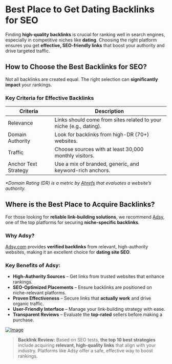 # Best Place to Get Dating Backlinks for SEO  

Finding **high-quality backlinks** is crucial for ranking well in search engines, especially in competitive niches like **dating**. Choosing the right platform ensures you get **effective, SEO-friendly links** that boost your authority and drive targeted traffic.
## How to Choose the Best Backlinks for SEO?  

Not all backlinks are created equal. The right selection can **significantly impact** your rankings.  
### Key Criteria for Effective Backlinks  

<table>
    <thead>
        <tr>
            <th>Criteria</th>
            <th>Description</th>
        </tr>
    </thead>
    <tbody>
        <tr>
            <td>Relevance</td>
            <td>Links should come from sites related to your niche (e.g., dating).</td>
        </tr>
        <tr>
            <td>Domain Authority</td>
            <td>Look for backlinks from high-DR (70+) websites.</td>
        </tr>
        <tr>
            <td>Traffic</td>
            <td>Choose sources with at least 30,000 monthly visitors.</td>
        </tr>
        <tr>
            <td>Anchor Text Strategy</td>
            <td>Use a mix of branded, generic, and keyword-rich anchors.</td>
        </tr>
    </tbody>
</table>  

<p></p><em>*Domain Rating (DR) is a metric by <a href="https://ahrefs.com" target="_blank">Ahrefs</a> that evaluates a website’s authority.</em></p>  

## Where is the Best Place to Acquire Backlinks?  

For those looking for **reliable link-building solutions**, we recommend [Adsy](https://ref.adsy.com/?ref=referral&ref_type=direct&ref_id=jcckfooeo3etdkvh&ref_item=3), one of the top platforms for securing **niche-specific backlinks**.  

### Why Adsy?  

[Adsy.com](https://ref.adsy.com/?ref=referral&ref_type=direct&ref_id=jcckfooeo3etdkvh&ref_item=3) provides **verified backlinks** from relevant, high-authority websites, making it an excellent choice for **dating site SEO**.  

### Key Benefits of Adsy:  

- **High-Authority Sources** – Get links from trusted websites that enhance rankings.  
- **SEO-Optimized Placements** – Ensure backlinks are positioned on niche-relevant platforms.  
- **Proven Effectiveness** – Secure links that **actually work** and drive organic traffic.  
- **User-Friendly Interface** – Manage your link-building strategy with ease.  
- **Transparent Reviews** – Evaluate the **top-rated** sellers before making a purchase.  
<a href="https://github.com/user-attachments/assets/7c393783-4f56-4bdf-b14e-db03759fd2ec">
    <img src="https://github.com/user-attachments/assets/7c393783-4f56-4bdf-b14e-db03759fd2ec" alt="Image">
</a>


> **Backlink Review:** Based on SEO tests, **the top 10 best strategies** include acquiring **relevant, high-quality links** that align with your industry. Platforms like Adsy offer a safe, effective way to boost rankings.  

